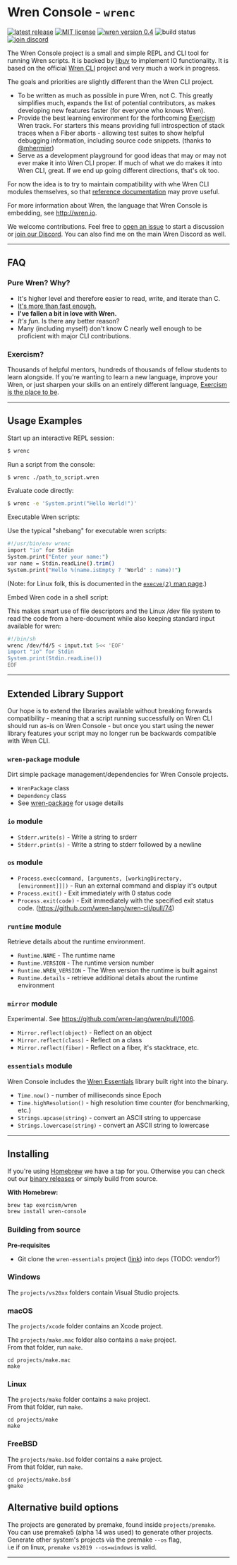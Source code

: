 # Wren Console - `wrenc`

[![latest release](https://badgen.net/github/release/joshgoebel/wren-console/stable)](https://github.com/joshgoebel/wren-console/releases)
[![MIT license](https://badgen.net/badge/license/MIT/cyan)](https://github.com/joshgoebel/wren-console/blob/main/LICENSE)
[![wren version 0.4](https://badgen.net/badge/wren/0.4.0/?color=purple)](https://github.com/wren-lang/wren)
![build status](https://badgen.net/github/checks/joshgoebel/wren-console?label=build)
[![join discord](https://badgen.net/badge/icon/discord?icon=discord&label&color=pink)][discord]


The Wren Console project is a small and simple REPL and CLI tool for running Wren scripts. It is backed by [libuv](http://libuv.org/) to implement IO functionality. It is  based on the official [Wren CLI](https://github.com/wren-lang/wren-cli) project and very much a work in progress. 

The goals and priorities are slightly different than the Wren CLI project.

- To be written as much as possible in pure Wren, not C.  This greatly simplifies much, expands the list of potential contributors, as makes developing new features faster (for everyone who knows Wren).
- Provide the best learning environment for the forthcoming [Exercism](https://exercism.io) Wren track.  For starters this means providing full introspection of stack traces when a Fiber aborts - allowing test suites to show helpful debugging information, including source code snippets. (thanks to [@mhermier](https://github.com/mhermier))
- Serve as a development playground for good ideas that may or may not ever make it into Wren CLI proper. If much of what we do makes it into Wren CLI, great.  If we end up going different directions, that's ok too.

For now the idea is to try to maintain compatibility with whe Wren CLI modules themselves, so that [reference documentation](https://wren.io/cli/modules) may prove useful.

For more information about Wren, the language that Wren Console is embedding, see http://wren.io.

We welcome contributions.  Feel free to [open an issue][issues] to start a discussion or [join our Discord][discord]. You can also find me on the main Wren Discord as well.

[issues]: https://github.com/joshgoebel/wren-console
[discord]: https://discord.gg/6YjUdym5Ap


---

## FAQ

### Pure Wren? Why?

- It's higher level and therefore easier to read, write, and iterate than C.
- [It's more than fast enough.](https://wren.io/performance.html)
- **I've fallen a bit in love with Wren.** 
- *It's fun.* Is there any better reason?
- Many (including myself) don't know C nearly well enough to be proficient with major CLI contributions.

### Exercism?

Thousands of helpful mentors, hundreds of thousands of fellow students to learn alongside.  If you're wanting to learn a new language, improve your Wren, or just sharpen your skills on an entirely different language, [Exercism is the place to be](https://exercism.io/about).



---

## Usage Examples

Start up an interactive REPL session:

```sh
$ wrenc
```

Run a script from the console:

```sh
$ wrenc ./path_to_script.wren
```

Evaluate code directly:

```sh
$ wrenc -e 'System.print("Hello World!")'
```

Executable Wren scripts:

Use the typical "shebang" for executable wren scripts:
```sh
#!/usr/bin/env wrenc
import "io" for Stdin
System.print("Enter your name:")
var name = Stdin.readLine().trim()
System.print("Hello %(name.isEmpty ? "World" : name)!")
```
(Note: for Linux folk, this is documented in the
[`execve(2)` man page](https://manpage.me/index.cgi?apropos=0&q=execve&sektion=2&manpath=Debian+8.1.0&arch=default&format=html).)

Embed Wren code in a shell script:

This makes smart use of file descriptors and the Linux /dev file system to
read the code from a here-document while also keeping standard input
available for wren:

```sh
#!/bin/sh
wrenc /dev/fd/5 < input.txt 5<< 'EOF'
import "io" for Stdin
System.print(Stdin.readLine())
EOF
```

---

## Extended Library Support

Our hope is to extend the libraries available without breaking forwards compatibility - meaning that a script running successfully on Wren CLI should run as-is on Wren Console - but once you start using the newer library features your script may no longer run be backwards compatible with Wren CLI.

### `wren-package` module

Dirt simple package management/dependencies for Wren Console projects.

- `WrenPackage` class
- `Dependency` class  
- See [wren-package][wren-package] for usage details

### `io` module

- `Stderr.write(s)` - Write a string to srderr
- `Stderr.print(s)` - Write a string to stderr followed by a newline

### `os` module

- `Process.exec(command, [arguments, [workingDirectory, [environment]]])` - Run an external command and display it's output
- `Process.exit()` - Exit immediately with 0 status code
- `Process.exit(code)` - Exit immediately with the specified exit status code. (https://github.com/wren-lang/wren-cli/pull/74)

### `runtime` module

Retrieve details about the runtime environment.

- `Runtime.NAME` - The runtime name
- `Runtime.VERSION` - The runtime version number
- `Runtime.WREN_VERSION` - The Wren version the runtime is built against
- `Runtime.details` - retrieve additional details about the runtime environment

### `mirror` module

Experimental. See https://github.com/wren-lang/wren/pull/1006.

- `Mirror.reflect(object)` - Reflect on an object
- `Mirror.reflect(class)` - Reflect on a class
- `Mirror.reflect(fiber)` - Reflect on a fiber, it's stacktrace, etc.

### `essentials` module

Wren Console includes the [Wren Essentials](https://github.com/joshgoebel/wren-essentials) library built right into the binary.

- `Time.now()` - number of milliseconds since Epoch
- `Time.highResolution()` - high resolution time counter (for benchmarking, etc.)
- `Strings.upcase(string)` - convert an ASCII string to uppercase
- `Strings.lowercase(string)` - convert an ASCII string to lowercase

---

## Installing

If you're using [Homebrew](https://brew.sh) we have a tap for you. Otherwise you can check out our [binary releases](https://github.com/joshgoebel/wren-console/releases) or simply build from source.

**With Homebrew:**

```sh
brew tap exercism/wren
brew install wren-console
```

### Building from source

**Pre-requisites**

- Git clone the `wren-essentials` project ([link](https://github.com/joshgoebel/wren-essentials)) into `deps` (TODO: vendor?)

### Windows

The `projects/vs20xx` folders contain Visual Studio projects. 

### macOS

The `projects/xcode` folder contains an Xcode project. 

The `projects/make.mac` folder also contains a `make` project.   
From that folder, run `make`.

`cd projects/make.mac`   
`make`

### Linux

The `projects/make` folder contains a `make` project.   
From that folder, run `make`.

`cd projects/make`   
`make`

### FreeBSD

The `projects/make.bsd` folder contains a `make` project.   
From that folder, run `make`.

`cd projects/make.bsd`   
`gmake`

## Alternative build options

The projects are generated by premake, found inside `projects/premake`.   
You can use premake5 (alpha 14 was used) to generate other projects.   
Generate other system's projects via the premake `--os` flag,    
i.e if on linux, `premake vs2019 --os=windows` is valid.

---


[wren-package]: https://github.com/joshgoebel/wren-package

